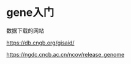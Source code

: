 # gene入门


数据下载的网站

https://db.cngb.org/gisaid/

https://ngdc.cncb.ac.cn/ncov/release_genome



















